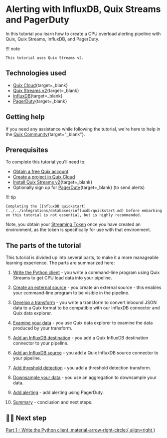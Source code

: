 # Alerting with InfluxDB, Quix Streams and PagerDuty

In this tutorial you learn how to create a CPU overload alerting pipeline with Quix, Quix Streams, InfluxDB, and PagerDuty.

!!! note

    This tutorial uses Quix Streams v2.

## Technologies used

* [Quix Cloud](https://quix.io/){target=_blank}
* [Quix Streams v2](https://github.com/quixio/quix-streams){target=_blank}
* [InfluxDB](https://www.influxdata.com/products/influxdb-cloud/serverless/){target=_blank}
* [PagerDuty](https://www.pagerduty.com/){target=_blank}

## Getting help

If you need any assistance while following the tutorial, we're here to help in the [Quix Community](https://quix.io/slack-invite){target="_blank"}.

## Prerequisites

To complete this tutorial you'll need to:

* [Obtain a free Quix account](https://portal.platform.quix.io/self-sign-up)
* [Create a project in Quix Cloud](../../create/create-project.md)
* [Install Quix Streams v2](https://github.com/quixio/quix-streams?tab=readme-ov-file#install-quix-streams){target=_blank}
* Optionally sign up for [PagerDuty](https://www.pagerduty.com/){target=_blank} (to send alerts)

!!! tip

    Completing the [InfluxDB quickstart](../../integrations/databases/influxdb/quickstart.md) before embarking on this tutorial is not essential, but is highly recommended.

Note, you obtain your [Streaming Token](../../develop/authentication/streaming-token.md) once you have created an environment, as the token is specifically for use with that environment.

## The parts of the tutorial

This tutorial is divided up into several parts, to make it a more manageable learning experience. The parts are summarized here:

1. [Write the Python client](./python-client.md) - you write a command-line program using Quix Streams to get CPU load data into your pipeline.

2. [Create an external source](./external-source.md) - you create an external source - this enables your command-line program to be visible in the pipeline.

3. [Develop a transform](./create-transform.md) - you write a transform to convert inbound JSON data to a Quix format to be compatible with our InfluxDB connector and Quix data explorer.

4. [Examine your data](./data-explorer.md) - you use Quix data explorer to examine the data produced by your transform.

5. [Add an InfluxDB destination](./influxdb-destination.md) - you add a Quix InfluxDB destination connector to your pipeline.

6. [Add an InfluxDB source](./influxdb-source.md) - you add a Quix InfluxDB source connector to your pipeline.

7. [Add threshold detection](./threshold-detection.md) - you add a threshold detection transform.

8. [Downsample your data](./downsampling.md) - you use an aggregation to downsample your data.

9. [Add alerting](./add-alerting.md) - add alerting using PagerDuty.

10. [Summary](./summary.md) - conclusion and next steps.

## 🏃‍♀️ Next step

[Part 1 - Write the Python client :material-arrow-right-circle:{ align=right }](./python-client.md)
